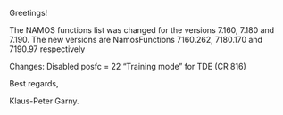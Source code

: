 Greetings!
 
The NAMOS functions list was changed for the versions 7.160, 7.180 and 7.190. The new versions are NamosFunctions 7160.262, 7180.170 and 7190.97 respectively

Changes:
Disabled posfc = 22 “Training mode” for TDE (CR 816)

Best regards,

Klaus-Peter Garny.

